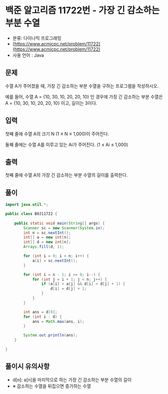 # 백준 알고리즘 11722번 - 가장 긴 감소하는 부분 수열

- 분류: 다이나믹 프로그래밍
- [https://www.acmicpc.net/problem/11722](https://www.acmicpc.net/problem/11722)
- 사용 언어 : Java

## 문제

수열 A가 주어졌을 때, 가장 긴 감소하는 부분 수열을 구하는 프로그램을 작성하시오.

예를 들어, 수열 A = {10, 30, 10, 20, 20, 10} 인 경우에 가장 긴 감소하는 부분 수열은 A = {10, 30, 10, 20, 20, 10}  이고, 길이는 3이다.


## 입력

첫째 줄에 수열 A의 크기 N (1 ≤ N ≤ 1,000)이 주어진다.

둘째 줄에는 수열 A를 이루고 있는 Ai가 주어진다. (1 ≤ Ai ≤ 1,000)


## 출력

첫째 줄에 수열 A의 가장 긴 감소하는 부분 수열의 길이를 출력한다.


## 풀이

```java
import java.util.*;

public class BOJ11722 {
    
	public static void main(String[] args) {
		Scanner sc = new Scanner(System.in);
		int n = sc.nextInt();
		int[] a = new int[n];
		int[] d = new int[n];
		Arrays.fill(d, 1);

		for (int i = 0; i < n; i++) {
			a[i] = sc.nextInt();
		}

		for (int i = n - 1; i >= 0; i--) {
			for (int j = i + 1; j < n; j++) {
				if (a[i] > a[j] && d[i] < d[j] + 1) {
					d[i] = d[j] + 1;
				}
			}
		}

		int ans = d[0];
		for (int i : d) {
			ans = Math.max(ans, i);
		}

		System.out.println(ans);
	}
    
}
```

## 풀이시 유의사항

- d[n]: a[n]을 마지막으로 하는 가장 긴 감소하는 부분 수열의 길이
- ※ 감소하는 수열을 뒤집으면 증가하는 수열

